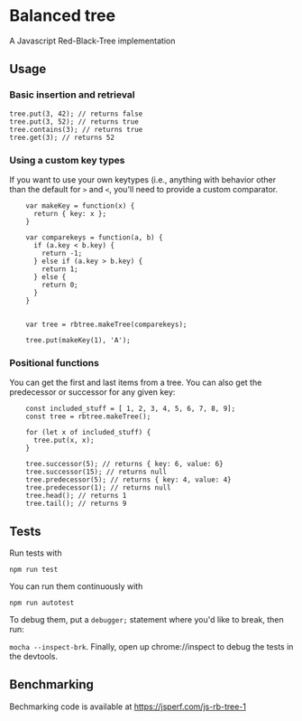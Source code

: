 
# Balanced tree

A Javascript Red-Black-Tree implementation

## Usage

### Basic insertion and retrieval

```var tree = rbtree.makeTree();
tree.put(3, 42); // returns false
tree.put(3, 52); // returns true
tree.contains(3); // returns true
tree.get(3); // returns 52
```

### Using a custom key types 

If you want to use your own keytypes (i.e., anything with behavior other than the default for `>` and `<`, you'll need to provide a custom comparator. 

```
    var makeKey = function(x) {
      return { key: x };
    }

    var comparekeys = function(a, b) {
      if (a.key < b.key) {
        return -1;
      } else if (a.key > b.key) {
        return 1;
      } else {
        return 0;
      }
    }


    var tree = rbtree.makeTree(comparekeys);
    
    tree.put(makeKey(1), 'A'); 
```

### Positional functions

You can get the first and last items from a tree. You can also get the predecessor or successor for any given key: 

```
    const included_stuff = [ 1, 2, 3, 4, 5, 6, 7, 8, 9];
    const tree = rbtree.makeTree();

    for (let x of included_stuff) {
      tree.put(x, x);
    }
    
    tree.successor(5); // returns { key: 6, value: 6}
    tree.successor(15); // returns null
    tree.predecessor(5); // returns { key: 4, value: 4}
    tree.predecessor(1); // returns null
    tree.head(); // returns 1
    tree.tail(); // returns 9
```

## Tests

Run tests with 

`npm run test`

You can run them continuously with 

`npm run autotest`

To debug them, put a `debugger;` statement where you'd like to break, then run:


`mocha --inspect-brk`. Finally, open up chrome://inspect to debug the tests in the devtools. 


## Benchmarking

Bechmarking code is available at
https://jsperf.com/js-rb-tree-1
